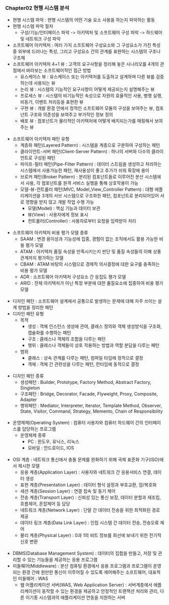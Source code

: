 ### Chapter02 현행 시스템 분석

- 현행 시스템 파악 : 현행 시스템의 어떤 기술 요소 사용을 하는지 파악하는 활동
- 현행 시스템 파악 절차
    - 구성/기능/인터페이스 파악 -> 아키텍처 및 소프트웨어 구성 파악 -> 하드웨어 및 네트워크 구성 파악
- 소프트웨어 아키텍처 : 여러 가지 소프트웨어 구성요소와 그 구성요소가 가진 특성 중 외부에 드러나는 특성, 그리고 구성요소 간의 관계를 표현하는 시스템의 구조나 구조체
- 소프트웨어 아키텍처 4+1 뷰 : 고객의 요구사항을 정리해 놓은 시나리오를 4개의 관점에서 바라보는 소프트웨어적인 접근 방법
    - 유스케이스 뷰 : 유스케이스 또는 아키텍처를 도출하고 설계하며 다른 뷰를 검증하는데 사용되는 뷰
    - 논리 뷰 : 시스템의 기능적인 요구사항이 어떻게 제공되는지 설명해주는 뷰
    - 프로세스 뷰 : 시스템의 비기능적인 속성으로 자원의 효율적인 사용, 병행 실행, 비동기, 이벤트 처리등을 표현한 뷰
    - 구현 뷰 : 개발 환경 안에서 정적인 소프트웨어 모듈의 구성을 보여주는 뷰, 컴포넌트 구조와 의존성을 보여주고 부가적인 정보 정의
    - 배포 뷰 : 컴포넌트가 물리적인 아키텍처에 어떻게 배치되는가를 매핑해서 보여주는 뷰
<br/><br/>
- 소프트웨어 아키텍처 패턴 유형
    - 계층화 패턴(Layered Pattern) : 시스템을 계층으로 구분하여 구성하는 패턴
    - 클라이언트-서버 패턴(Client-Server Pattern) : 하나의 서버와 다수의 클라이언트로 구성된 패턴
    - 파이프-필터 패턴(Pipe-Filter Pattern) : 데이터 스트림을 생성하고 처리하는 시스템에서 사용가능한 패턴, 재사용성이 좋고 추가가 쉬워 확장에 용이
    - 브로커 패턴(Broker Pattern) : 분리된 컴포넌트들로 이루어진 분산 시스템에서 사용, 각 컴포넌트를 원격 서비스 실행을 통해 상호작용이 가능
    - 모델-뷰-컨트롤러 패턴(MVC, Model_View_Controller Pattern) : 대형 애플리케이션을 3개의 서브 시스템으로 구조화한 패턴, 컴포넌트로 분리되어있어 서로 영향을 받지 않고 개발 작업 수행 가능
        - 모델(Model) : 핵심 기능과 데이터 보관
        - 뷰(View) : 사용자에게 정보 표시
        - 컨트롤러(Controller) : 사용자로부터 요청을 입력받아 처리
<br/><br/>
- 소프트웨어 아키텍처 비용 평가 모델 종류
    - SAAM : 변경 용이성과 기능성에 집중, 경험이 없는 조직에서도 활용 가능한 비용 평가 모델
    - ATAM : 아키텍처 품질 속성을 만족시키는지 판단 및 품질 속성들의 이해 상풍관계까지 평가하는 모델
    - CBAM : ATAM 바탕의 시스템으로 경제적 의사결정에 대한 요구를 충족하는 비용 평가 모델
    - ADR : 소프트웨어 아키텍처 구성요소 간 응집도 평가 모델
    - ARID : 전체 아키텍처가 아닌 특정 부분에 대한 품질요소에 집중하여 비용 평가 모델
<br/><br/>
- 디자인 패턴 : 소프트웨어 설계에서 공통으로 발생하는 문제에 대해 자주 쓰이는 설계 방법을 정리한 패턴
- 디자인 패턴 유형
    - 목적
        - 생성 : 객체 인스턴스 생성에 관여, 클래스 정의와 객체 생성방식을 구조화, 캡슐화를 수행하는 패턴
        - 구조 : 클래스나 객체의 조합을 다루는 패턴
        - 행위 : 클래스나 객체들이 상호 작용하는 방법과 역할 분담을 다루는 패턴
    - 범위
        - 클래스 : 상속 관계를 다루는 패턴, 컴파일 타임에 정적으로 결정
        - 객체 : 객체 간 관련성을 다루는 패턴, 런타임에 동적으로 결정
<br/><br/>
- 디자인 패턴 종류
    - 생성패턴 : Builder, Prototype, Factory Method, Abstract Factory, Singleton
    - 구조패턴 : Bridge, Decorator, Facade, Flyweight, Proxy, Composite, Adapter
    - 행위패턴 : Mediator, Interpreter, Iterator, Template Method, Observer, State, Visitor, Command, Strategy, Memento, Chain of Responsibility
<br/><br/>
- 운영체제(Operating System) : 컴퓨터 사용자와 컴퓨터 하드웨어 간의 인터페이스를 담당하는 프로그램
    - 운영체제 종류
        - PC : 윈도우, 유닉스, 리눅스
        - 모바일 : 안드로이드, IOS
<br/><br/>
- OSI 계층 : 네트워크 통신에서 충돌 문제를 완화하기 위해 국제 표준화 기구(ISO)에서 제시한 모델
    - 응용 계층(Application Layer) : 사용자와 네트워크 간 응용서비스 연결, 데이터 생성
    - 표현 계층(Presentation Layer) : 데이터 형식 설정과 부호교환, 암/복호화
    - 세션 계층(Session Layer) : 연결 접속 및 동기 제어
    - 전송 계층(Transport Layer) : 신뢰성 있는 통신 보장, 데이터 분할과 재조립, 흐름제어, 혼잡제어 등 담당
    - 네트워크 계층(Network Layer) : 단말 간 데이터 전송을 위한 최적화된 경로 제공
    - 데이터 링크 계층(Data Link Layer) : 인접 시스템 간 데이터 전송, 전송오류 제어
    - 물리 계층(Physical Layer) : 0과 1의 비트 정보를 회선에 보내기 위한 전기적 신호 변환
<br/><br/>
- DBMS(Database Management System) : 데이터의 집합을 만들고, 저장 및 관리할 수 있는 기능들을 제공하는 응용 프로그램
- 미들웨어(Middleware) : 분산 컴퓨팅 환경에서 응용 프로그램과 프로그램이 운영되는 환경 간에 원만한 통신이 이루어질 수 있도록 제어해주는 소프트웨어, 대표적인 미들웨어 : WAS
    - 웹 어플리케이션 서버(WAS, Web Application Server) : 서버계층에서 애플리케이션이 동작할 수 있는 환경을 제공하고 안정적인 트랜잭션 처리와 관리, 다른 이기종 시스템과의 애플리케이션 연동을 지원하는 서버
    